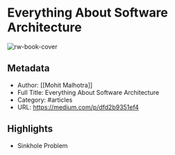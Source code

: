 # Everything About Software Architecture

![rw-book-cover](https://readwise-assets.s3.amazonaws.com/static/images/article1.be68295a7e40.png)

## Metadata
- Author: [[Mohit Malhotra]]
- Full Title: Everything About Software Architecture
- Category: #articles
- URL: https://medium.com/p/dfd2b9351ef4

## Highlights
- Sinkhole Problem
